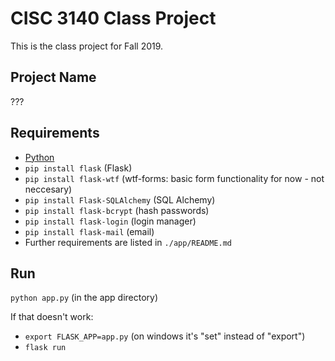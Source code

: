 # CISC 3140 Class Project

This is the class project for Fall 2019.

## Project Name

???

## Requirements

- [Python](https://www.python.org/downloads/)
- `pip install flask` (Flask)
- `pip install flask-wtf` (wtf-forms: basic form functionality for now - not neccesary)
- `pip install Flask-SQLAlchemy` (SQL Alchemy)
- `pip install flask-bcrypt` (hash passwords)
- `pip install flask-login` (login manager)
- `pip install flask-mail` (email)
- Further requirements are listed in `./app/README.md`

## Run

`python app.py` (in the app directory)

If that doesn't work:
- `export FLASK_APP=app.py` (on windows it's "set" instead of "export")
- `flask run`

